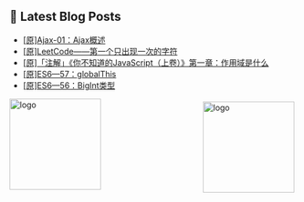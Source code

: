 ## 📕 Latest Blog Posts

<!-- BLOG-POST-LIST:START -->
- [[原]Ajax-01：Ajax概述](https://blog.csdn.net/sinat_41696687/article/details/114655374)
- [[原]LeetCode——第一个只出现一次的字符](https://blog.csdn.net/sinat_41696687/article/details/114651726)
- [[原]「注解」《你不知道的JavaScript（上卷）》第一章：作用域是什么](https://blog.csdn.net/sinat_41696687/article/details/114643139)
- [[原]ES6—57：globalThis](https://blog.csdn.net/sinat_41696687/article/details/114640889)
- [[原]ES6—56：BigInt类型](https://blog.csdn.net/sinat_41696687/article/details/114640724)
<!-- BLOG-POST-LIST:END -->
<img src="https://github-readme-stats.vercel.app/api?username=qq1120637483&show_icons=true" alt="logo" height="160" align="right" style="margin: 5px; margin-bottom: 20px;" />

<img src="https://github-profile-trophy.vercel.app/?username=qq1120637483&theme=flat&column=7" alt="logo" height="160" align="center" style="margin: auto; margin-bottom: 20px;" />


<!--
**qq1120637483/qq1120637483** is a ✨ _special_ ✨ repository because its `README.md` (this file) appears on your GitHub profile.

Here are some ideas to get you started:

- 🔭 I’m currently working on ...
- 🌱 I’m currently learning ...
- 👯 I’m looking to collaborate on ...
- 🤔 I’m looking for help with ...
- 💬 Ask me about ...
- 📫 How to reach me: ...
- 😄 Pronouns: ...
- ⚡ Fun fact: ...
-->
